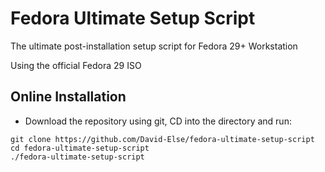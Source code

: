 # Fedora Ultimate Setup Script

The ultimate post-installation setup script for Fedora 29+ Workstation

Using the official Fedora 29 ISO

## Online Installation

- Download the repository using git, CD into the directory and run:

```
git clone https://github.com/David-Else/fedora-ultimate-setup-script
cd fedora-ultimate-setup-script
./fedora-ultimate-setup-script
```
